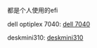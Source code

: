 都是个人使用的efi

dell optiplex 7040:  [dell 7040](./dell-optiplex-7040/README.md)

deskmini310: [deskmini310](./deskmini310/README.md)

